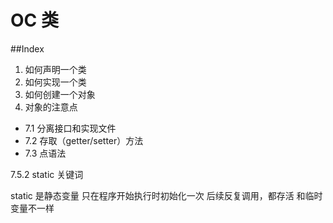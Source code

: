 # OC 类

##Index
1. 如何声明一个类
2. 如何实现一个类
3. 如何创建一个对象
4. 对象的注意点


- 7.1 分离接口和实现文件
- 7.2 存取（getter/setter）方法
- 7.3 点语法





7.5.2 static 关键词

static 是静态变量
只在程序开始执行时初始化一次
后续反复调用，都存活
和临时变量不一样
